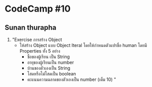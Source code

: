 # CodeCamp #10
## Sunan thurapha
1. "Exercise การสร้าง Object
    - ให้สร้าง Object แบบ Object Iteral โดยให้กำหนดตัวแปรชื่อ human โดยมี Properties ทั้ง 5 อย่าง
        - ชื่อของผู้เรียน เป็น String
        - อายุของผู้เรียนเป็น number
        - บ้านของตัวเองเป็น String
        - โสดหรือไม่โสดเป็น boolean
        - คะแนนความฉลาดของตัวเองเป็น number (เต็ม 10)
"